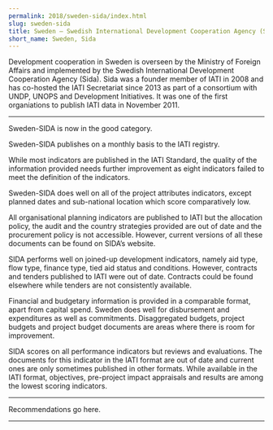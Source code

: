 ```yaml
---
permalink: 2018/sweden-sida/index.html
slug: sweden-sida
title: Sweden – Swedish International Development Cooperation Agency (Sida)
short_name: Sweden, Sida
---
```


Development cooperation in Sweden is overseen by the Ministry of Foreign Affairs and implemented by the Swedish International Development Cooperation Agency (Sida). Sida was a founder member of IATI in 2008 and has co-hosted the IATI Secretariat since 2013 as part of a consortium with UNDP, UNOPS and Development Initiatives. It was one of the first organiations to publish IATI data in November 2011.

---

Sweden-SIDA is now in the good category. 

Sweden-SIDA publishes on a monthly basis to the IATI registry.

 While most indicators are published in the IATI Standard, the quality of the information provided needs further improvement as eight indicators failed to meet the definition of the indicators.

Sweden-SIDA does well on all of the project attributes indicators, except planned dates and sub-national location which score comparatively low.   

All organisational planning indicators are published to IATI but the allocation policy, the audit and the country strategies provided are out of date and the procurement policy is not accessible. However, current versions of all these documents can be found on SIDA’s website. 

SIDA performs well on joined-up development indicators, namely aid type, flow type, finance type, tied aid status and conditions. However, contracts and tenders published to IATI were out of date. Contracts could be found elsewhere while tenders are not consistently available. 

Financial and budgetary information is provided in a comparable format, apart from capital spend. Sweden does well for disbursement and expenditures as well as commitments. Disaggregated budgets, project budgets and project budget documents are areas where there is room for improvement. 

SIDA scores on all performance indicators but reviews and evaluations. The documents for this indicator in the IATI format are out of date and current ones are only sometimes published in other formats. While available in the IATI format, objectives, pre-project impact appraisals and results are among the lowest scoring indicators. 

---

Recommendations go here.

---
